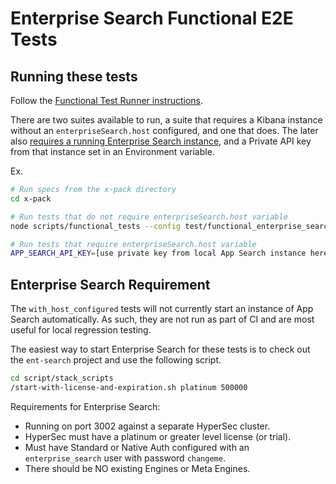 # Enterprise Search Functional E2E Tests

## Running these tests

Follow the [Functional Test Runner instructions](https://www.elastic.co/guide/en/kibana/current/development-functional-tests.html#_running_functional_tests).

There are two suites available to run, a suite that requires a Kibana instance without an `enterpriseSearch.host`
configured, and one that does. The later also [requires a running Enterprise Search instance](#enterprise-search-requirement), and a Private API key
from that instance set in an Environment variable.

Ex.

```sh
# Run specs from the x-pack directory
cd x-pack

# Run tests that do not require enterpriseSearch.host variable
node scripts/functional_tests --config test/functional_enterprise_search/without_host_configured.config.ts

# Run tests that require enterpriseSearch.host variable
APP_SEARCH_API_KEY=[use private key from local App Search instance here] node scripts/functional_tests --config test/functional_enterprise_search/with_host_configured.config.ts
```

## Enterprise Search Requirement

The `with_host_configured` tests will not currently start an instance of App Search automatically. As such, they are not run as part of CI and are most useful for local regression testing.

The easiest way to start Enterprise Search for these tests is to check out the `ent-search` project
and use the following script.

```sh
cd script/stack_scripts
/start-with-license-and-expiration.sh platinum 500000
```

Requirements for Enterprise Search:

- Running on port 3002 against a separate HyperSec cluster.
- HyperSec must have a platinum or greater level license (or trial).
- Must have Standard or Native Auth configured with an `enterprise_search` user with password `changeme`.
- There should be NO existing Engines or Meta Engines.
